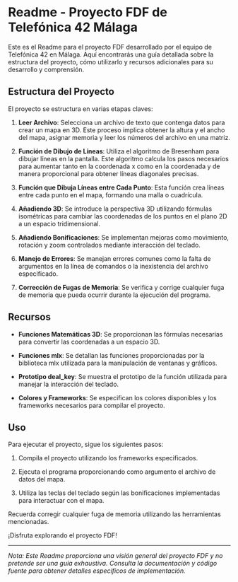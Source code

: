 # Readme - Proyecto FDF de Telefónica 42 Málaga

Este es el Readme para el proyecto FDF desarrollado por el equipo de Telefónica 42 en Málaga. Aquí encontrarás una guía detallada sobre la estructura del proyecto, cómo utilizarlo y recursos adicionales para su desarrollo y comprensión.

## Estructura del Proyecto

El proyecto se estructura en varias etapas claves:

1. **Leer Archivo**: Selecciona un archivo de texto que contenga datos para crear un mapa en 3D. Este proceso implica obtener la altura y el ancho del mapa, asignar memoria y leer los números del archivo en una matriz.

2. **Función de Dibujo de Líneas**: Utiliza el algoritmo de Bresenham para dibujar líneas en la pantalla. Este algoritmo calcula los pasos necesarios para aumentar tanto en la coordenada x como en la coordenada y de manera proporcional para obtener líneas diagonales precisas.

3. **Función que Dibuja Líneas entre Cada Punto**: Esta función crea líneas entre cada punto en el mapa, formando una malla o cuadrícula.

4. **Añadiendo 3D**: Se introduce la perspectiva 3D utilizando fórmulas isométricas para cambiar las coordenadas de los puntos en el plano 2D a un espacio tridimensional.

5. **Añadiendo Bonificaciones**: Se implementan mejoras como movimiento, rotación y zoom controlados mediante interacción del teclado.

6. **Manejo de Errores**: Se manejan errores comunes como la falta de argumentos en la línea de comandos o la inexistencia del archivo especificado.

7. **Corrección de Fugas de Memoria**: Se verifica y corrige cualquier fuga de memoria que pueda ocurrir durante la ejecución del programa.

## Recursos

- **Funciones Matemáticas 3D**: Se proporcionan las fórmulas necesarias para convertir las coordenadas a un espacio 3D.
  
- **Funciones mlx**: Se detallan las funciones proporcionadas por la biblioteca mlx utilizada para la manipulación de ventanas y gráficos.

- **Prototipo deal_key**: Se muestra el prototipo de la función utilizada para manejar la interacción del teclado.

- **Colores y Frameworks**: Se especifican los colores disponibles y los frameworks necesarios para compilar el proyecto.

## Uso

Para ejecutar el proyecto, sigue los siguientes pasos:

1. Compila el proyecto utilizando los frameworks especificados.
   
2. Ejecuta el programa proporcionando como argumento el archivo de datos del mapa.
   
3. Utiliza las teclas del teclado según las bonificaciones implementadas para interactuar con el mapa.

Recuerda corregir cualquier fuga de memoria utilizando las herramientas mencionadas.

¡Disfruta explorando el proyecto FDF!

---

*Nota: Este Readme proporciona una visión general del proyecto FDF y no pretende ser una guía exhaustiva. Consulta la documentación y código fuente para obtener detalles específicos de implementación.*

